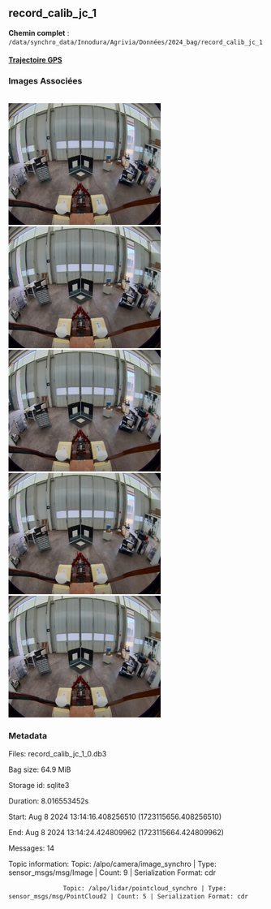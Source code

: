 ## record_calib_jc_1

**Chemin complet** : `/data/synchro_data/Innodura/Agrivia/Données/2024_bag/record_calib_jc_1`

#### [Trajectoire GPS](gps_traj.html)

### Images Associées

<br/><span><img src='img_exemples/image_1723115656280766644.png' alt='drawing' width='300'/><img src='img_exemples/image_1723115658271164289.png' alt='drawing' width='300'/><img src='img_exemples/image_1723115660258372904.png' alt='drawing' width='300'/><img src='img_exemples/image_1723115662257675252.png' alt='drawing' width='300'/><img src='img_exemples/image_1723115664255666740.png' alt='drawing' width='300'/><br/></span>
### Metadata



Files:             record_calib_jc_1_0.db3

Bag size:          64.9 MiB

Storage id:        sqlite3

Duration:          8.016553452s

Start:             Aug  8 2024 13:14:16.408256510 (1723115656.408256510)

End:               Aug  8 2024 13:14:24.424809962 (1723115664.424809962)

Messages:          14

Topic information: Topic: /alpo/camera/image_synchro | Type: sensor_msgs/msg/Image | Count: 9 | Serialization Format: cdr

                   Topic: /alpo/lidar/pointcloud_synchro | Type: sensor_msgs/msg/PointCloud2 | Count: 5 | Serialization Format: cdr



